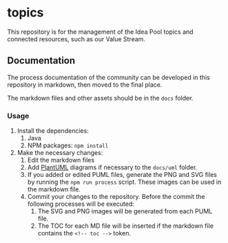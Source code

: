 # topics

This repository is for the management of the Idea Pool topics and connected resources, such as our Value Stream.

## Documentation

The process documentation of the community can be developed in this repository in markdown, then moved to the final
place.

The markdown files and other assets should be in the `docs` folder.

### Usage

1. Install the dependencies:
    1. Java
    2. NPM packages: `npm install`
2. Make the necessary changes:
    1. Edit the markdown files
    2. Add [PlantUML](https://plantuml.com/) diagrams if necessary to the `docs/uml` folder.
    3. If you added or edited PUML files, generate the PNG and SVG files by running the `npm run process` script. These
       images can be used in the markdown file.
    4. Commit your changes to the repository. Before the commit the following processes will be executed:
        1. The SVG and PNG images will be generated from each PUML file.
        2. The TOC for each MD file will be inserted if the markdown file contains the `<!-- toc -->` token.